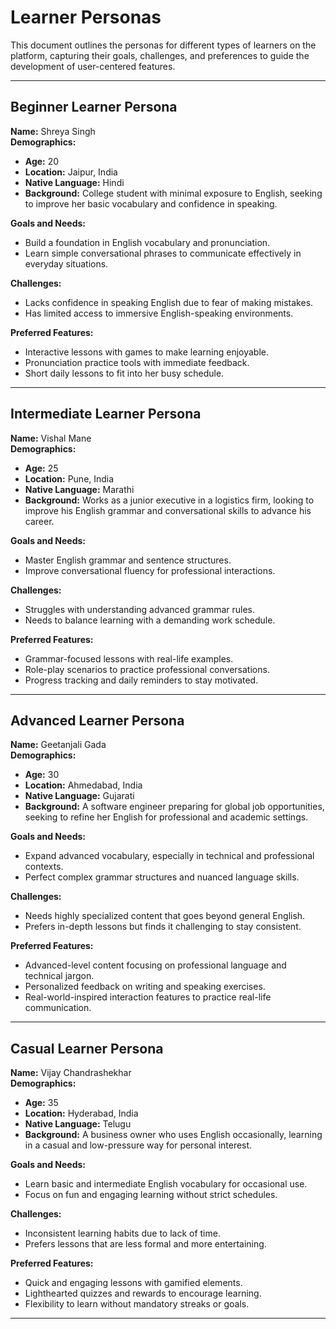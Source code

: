 # Learner Personas

This document outlines the personas for different types of learners on the platform, capturing their goals, challenges, and preferences to guide the development of user-centered features.

---

## Beginner Learner Persona  

**Name:** Shreya Singh  
**Demographics:**  
- **Age:** 20  
- **Location:** Jaipur, India  
- **Native Language:** Hindi  
- **Background:** College student with minimal exposure to English, seeking to improve her basic vocabulary and confidence in speaking.

**Goals and Needs:**  
- Build a foundation in English vocabulary and pronunciation.  
- Learn simple conversational phrases to communicate effectively in everyday situations.  

**Challenges:**  
- Lacks confidence in speaking English due to fear of making mistakes.  
- Has limited access to immersive English-speaking environments.  

**Preferred Features:**  
- Interactive lessons with games to make learning enjoyable.  
- Pronunciation practice tools with immediate feedback.  
- Short daily lessons to fit into her busy schedule.  

---

## Intermediate Learner Persona  

**Name:** Vishal Mane  
**Demographics:**  
- **Age:** 25  
- **Location:** Pune, India  
- **Native Language:** Marathi  
- **Background:** Works as a junior executive in a logistics firm, looking to improve his English grammar and conversational skills to advance his career.

**Goals and Needs:**  
- Master English grammar and sentence structures.  
- Improve conversational fluency for professional interactions.  

**Challenges:**  
- Struggles with understanding advanced grammar rules.  
- Needs to balance learning with a demanding work schedule.  

**Preferred Features:**  
- Grammar-focused lessons with real-life examples.  
- Role-play scenarios to practice professional conversations.  
- Progress tracking and daily reminders to stay motivated.  

---

## Advanced Learner Persona  

**Name:** Geetanjali Gada  
**Demographics:**  
- **Age:** 30  
- **Location:** Ahmedabad, India  
- **Native Language:** Gujarati  
- **Background:** A software engineer preparing for global job opportunities, seeking to refine her English for professional and academic settings.

**Goals and Needs:**  
- Expand advanced vocabulary, especially in technical and professional contexts.  
- Perfect complex grammar structures and nuanced language skills.  

**Challenges:**  
- Needs highly specialized content that goes beyond general English.  
- Prefers in-depth lessons but finds it challenging to stay consistent.  

**Preferred Features:**  
- Advanced-level content focusing on professional language and technical jargon.  
- Personalized feedback on writing and speaking exercises.  
- Real-world-inspired interaction features to practice real-life communication.  

---

## Casual Learner Persona  

**Name:** Vijay Chandrashekhar  
**Demographics:**  
- **Age:** 35  
- **Location:** Hyderabad, India  
- **Native Language:** Telugu  
- **Background:** A business owner who uses English occasionally, learning in a casual and low-pressure way for personal interest.

**Goals and Needs:**  
- Learn basic and intermediate English vocabulary for occasional use.  
- Focus on fun and engaging learning without strict schedules.  

**Challenges:**  
- Inconsistent learning habits due to lack of time.  
- Prefers lessons that are less formal and more entertaining.  

**Preferred Features:**  
- Quick and engaging lessons with gamified elements.  
- Lighthearted quizzes and rewards to encourage learning.  
- Flexibility to learn without mandatory streaks or goals.  

---